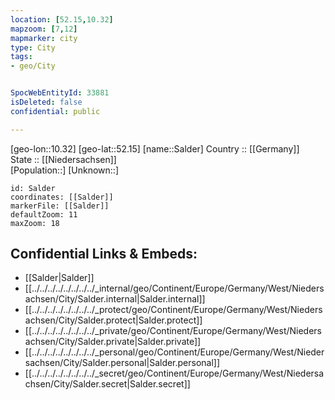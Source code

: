 ```yaml
---
location: [52.15,10.32] 
mapzoom: [7,12] 
mapmarker: city 
type: City
tags:
- geo/City


SpocWebEntityId: 33881
isDeleted: false
confidential: public

---
```

[geo-lon::10.32] 
[geo-lat::52.15] 
[name::Salder] 
Country :: [[Germany]]  
State :: [[Niedersachsen]]  
[Population::] 
[Unknown::] 


```leaflet
id: Salder
coordinates: [[Salder]] 
markerFile: [[Salder]] 
defaultZoom: 11 
maxZoom: 18
```


## Confidential Links & Embeds: 
- [[Salder|Salder]]  
- [[../../../../../../../../_internal/geo/Continent/Europe/Germany/West/Niedersachsen/City/Salder.internal|Salder.internal]] 
- [[../../../../../../../../_protect/geo/Continent/Europe/Germany/West/Niedersachsen/City/Salder.protect|Salder.protect]] 
- [[../../../../../../../../_private/geo/Continent/Europe/Germany/West/Niedersachsen/City/Salder.private|Salder.private]] 
- [[../../../../../../../../_personal/geo/Continent/Europe/Germany/West/Niedersachsen/City/Salder.personal|Salder.personal]] 
- [[../../../../../../../../_secret/geo/Continent/Europe/Germany/West/Niedersachsen/City/Salder.secret|Salder.secret]] 
